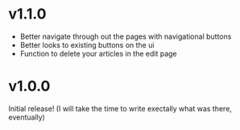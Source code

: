 # v1.1.0

- Better navigate through out the pages with navigational buttons
- Better looks to existing buttons on the ui
- Function to delete your articles in the edit page

# v1.0.0

Initial release! (I will take the time to write exectally what was there, eventually)
